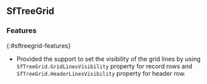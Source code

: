 ## SfTreeGrid

### Features
{:#sftreegrid-features}

* Provided the support to set the visibility of the grid lines by using `SfTreeGrid.GridLinesVisibility` property for record rows and `SfTreeGrid.HeaderLinesVisibility` property for header row.